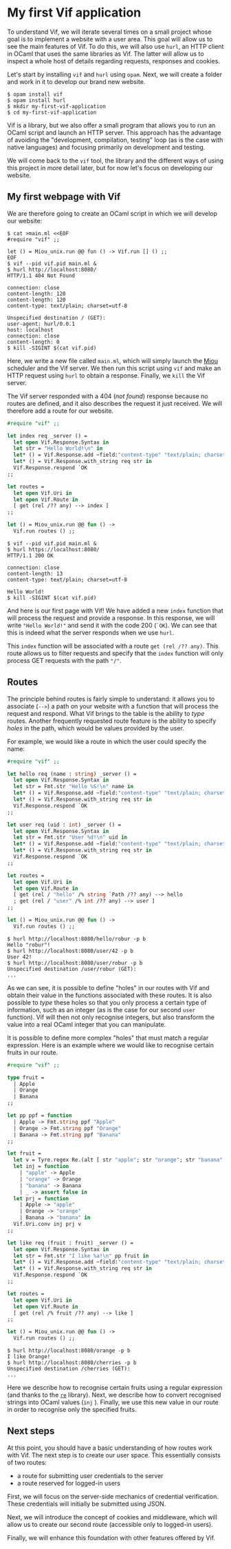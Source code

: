 # My first Vif application

To understand Vif, we will iterate several times on a small project whose goal
is to implement a website with a user area. This goal will allow us to see the
main features of Vif. To do this, we will also use `hurl`, an HTTP client in
OCaml that uses the same libraries as Vif. The latter will allow us to inspect
a whole host of details regarding requests, responses and cookies.

Let's start by installing `vif` and `hurl` using `opam`. Next, we will create a
folder and work in it to develop our brand new website.

```shell
$ opam install vif
$ opam install hurl
$ mkdir my-first-vif-application
$ cd my-first-vif-application
```

Vif is a library, but we also offer a small program that allows you to run an
OCaml script and launch an HTTP server. This approach has the advantage of
avoiding the "development, compilation, testing" loop (as is the case with
native languages) and focusing primarily on development and testing.

We will come back to the `vif` tool, the library and the different ways of using
this project in more detail later, but for now let's focus on developing our
website.

## My first webpage with Vif

We are therefore going to create an OCaml script in which we will develop our
website:

```shell
$ cat >main.ml <<EOF
#require "vif" ;;

let () = Miou_unix.run @@ fun () -> Vif.run [] () ;;
EOF
$ vif --pid vif.pid main.ml &
$ hurl http://localhost:8080/
HTTP/1.1 404 Not Found

connection: close
content-length: 120
content-length: 120
content-type: text/plain; charset=utf-8

Unspecified destination / (GET):
user-agent: hurl/0.0.1
host: localhost
connection: close
content-length: 0
$ kill -SIGINT $(cat vif.pid)
```

Here, we write a new file called `main.ml`, which will simply launch the
[Miou][miou] scheduler and the Vif server. We then run this script using `vif`
and make an HTTP request using `hurl` to obtain a response. Finally, we `kill`
the Vif server.

The Vif server responded with a 404 (_not found_) response because no routes are
defined, and it also describes the request it just received. We will therefore
add a route for our website.

```ocaml
#require "vif" ;;

let index req _server () =
  let open Vif.Response.Syntax in
  let str = "Hello World!\n" in
  let* () = Vif.Response.add ~field:"content-type" "text/plain; charset=utf-8" in
  let* () = Vif.Response.with_string req str in
  Vif.Response.respond `OK
;;

let routes =
  let open Vif.Uri in
  let open Vif.Route in
  [ get (rel /?? any) --> index ]
;;

let () = Miou_unix.run @@ fun () ->
  Vif.run routes () ;;
```

```shell
$ vif --pid vif.pid main.ml &
$ hurl https://localhost:8080/
HTTP/1.1 200 OK

connection: close
content-length: 13
content-type: text/plain; charset=utf-8

Hello World!
$ kill -SIGINT $(cat vif.pid)
```

And here is our first page with Vif! We have added a new `index` function that
will process the request and provide a response. In this response, we will
write `"Hello World!"` and send it with the code 200 (`` `OK ``). We can see
that this is indeed what the server responds when we use `hurl`.

This `index` function will be associated with a route `get (rel /?? any)`. This
route allows us to filter requests and specify that the `index` function will
only process GET requests with the path `"/"`.

## Routes

The principle behind routes is fairly simple to understand: it allows you to
associate (`-->`) a path on your website with a function that will process the
request and respond. What Vif brings to the table is the ability to _type_
routes. Another frequently requested route feature is the ability to specify
_holes_ in the path, which would be values provided by the user.

For example, we would like a route in which the user could specify the name:

```ocaml
#require "vif" ;;

let hello req (name : string) _server () =
  let open Vif.Response.Syntax in
  let str = Fmt.str "Hello %S!\n" name in
  let* () = Vif.Response.add ~field:"content-type" "text/plain; charset=utf-8" in
  let* () = Vif.Response.with_string req str in
  Vif.Response.respond `OK
;;

let user req (uid : int) _server () =
  let open Vif.Response.Syntax in
  let str = Fmt.str "User %d!\n" uid in
  let* () = Vif.Response.add ~field:"content-type" "text/plain; charset=utf-8" in
  let* () = Vif.Response.with_string req str in
  Vif.Response.respond `OK
;;

let routes =
  let open Vif.Uri in
  let open Vif.Route in
  [ get (rel / "hello" /% string `Path /?? any) --> hello
  ; get (rel / "user" /% int /?? any) --> user ]
;;

let () = Miou_unix.run @@ fun () ->
  Vif.run routes () ;;
```

```shell
$ hurl http://localhost:8080/hello/robur -p b
Hello "robur"!
$ hurl http://localhost:8080/user/42 -p b
User 42!
$ hurl http://localhost:8080/user/robur -p b
Unspecified destination /user/robur (GET):
...
```

As we can see, it is possible to define "holes" in our routes with Vif and
obtain their value in the functions associated with these routes. It is also
possible to _type_ these holes so that you only process a certain type of
information, such as an integer (as is the case for our second `user` function).
Vif will then not only recognise integers, but also transform the value into a
real OCaml integer that you can manipulate.

It is possible to define more complex "holes" that must match a regular
expression. Here is an example where we would like to recognise certain fruits
in our route.

```ocaml
#require "vif" ;;

type fruit =
  | Apple
  | Orange
  | Banana
;;

let pp ppf = function
  | Apple -> Fmt.string ppf "Apple"
  | Orange -> Fmt.string ppf "Orange"
  | Banana -> Fmt.string ppf "Banana"
;;

let fruit =
  let v = Tyre.regex Re.(alt [ str "apple"; str "orange"; str "banana" ]) in
  let inj = function
    | "apple" -> Apple
    | "orange" -> Orange
    | "banana" -> Banana
    | _ -> assert false in
  let prj = function
    | Apple -> "apple"
    | Orange -> "orange"
    | Banana -> "banana" in
  Vif.Uri.conv inj prj v
;;

let like req (fruit : fruit) _server () =
  let open Vif.Response.Syntax in
  let str = Fmt.str "I like %a!\n" pp fruit in
  let* () = Vif.Response.add ~field:"content-type" "text/plain; charset=utf-8" in
  let* () = Vif.Response.with_string req str in
  Vif.Response.respond `OK
;;

let routes =
  let open Vif.Uri in
  let open Vif.Route in
  [ get (rel /% fruit /?? any) --> like ]
;;

let () = Miou_unix.run @@ fun () ->
  Vif.run routes () ;;
```

```shell
$ hurl http://localhost:8080/orange -p b
I like Orange!
$ hurl http://localhost:8080/cherries -p b
Unspecified destination /cherries (GET):
...
```

Here we describe how to recognise certain fruits using a regular expression
(and thanks to the [`re`][re] library). Next, we describe how to convert
recognised strings into OCaml values (`inj` ). Finally, we use this new value in
our route in order to recognise only the specified fruits.

## Next steps

At this point, you should have a basic understanding of how routes work with
Vif. The next step is to create our user space. This essentially consists of
two routes:
- a route for submitting user credentials to the server
- a route reserved for logged-in users

First, we will focus on the server-side mechanics of credential verification.
These credentials will initially be submitted using JSON.

Next, we will introduce the concept of cookies and middleware, which will allow
us to create our second route (accessible only to logged-in users).

Finally, we will enhance this foundation with other features offered by Vif.

[miou]: https://github.com/robur-coop/miou
[re]: https://github.com/ocaml/re
